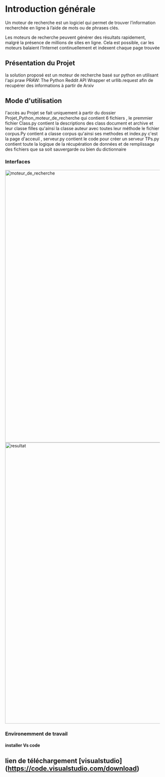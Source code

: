 # Introduction générale

Un moteur de recherche est un logiciel qui permet de trouver l’information recherchée en ligne à l’aide de mots ou de phrases clés.

Les moteurs de recherche peuvent générer des résultats rapidement, malgré la présence de millions de sites en ligne. Cela est possible, car les moteurs balaient l’Internet continuellement et indexent chaque page trouvée
## Présentation du Projet 
la solution proposé est un moteur de recherche basé sur python en utilisant l'api praw PRAW: The Python Reddit API Wrapper et urllib.request afin de recupérer des informations à partir de Arxiv 

## Mode d'utilisation 

l'accès au Projet se fait uniquement à partir du dossier Projet_Python_moteur_de_recherche qui contient 6 fichiers , le premmier fichier Class.py contient la descriptions des class document et archive et leur classe filles qu'ainsi la classe auteur avec toutes leur méthode le fichier corpus.Py contient a classe corpus qu'ainsi ses methodes et index.py c'est la page d'acceuil , serveur.py contient le code pour créer un serveur TPs.py contient toute la logique de la récupération de données et de remplissage des fichiers que sa soit sauvergarde ou bien du dictionnaire  

### Interfaces

<img width="889" alt="moteur_de_recherche" src="https://github.com/mokrani-islam/Mon_Moteur/assets/84641582/de13bf68-a1dc-4745-aed8-ba1f76cdd5e3">
<img width="917" alt="resultat" src="https://github.com/mokrani-islam/Mon_Moteur/assets/84641582/eb458e49-b432-472a-ac28-b99d217ff7d4">


### Environemment de travail

#### installer Vs code

lien de téléchargement [visualstudio] (https://code.visualstudio.com/download)
-----------------

